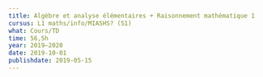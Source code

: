 ```yaml
---
title: Algèbre et analyse élémentaires + Raisonnement mathématique 1
cursus: L1 maths/info/MIASHS? (S1)
what: Cours/TD
time: 56,5h
year: 2019–2020
date: 2019-10-01
publishdate: 2019-05-15
---
```

